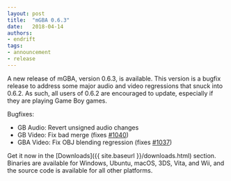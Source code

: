 ```yaml
---
layout: post
title:  "mGBA 0.6.3"
date:   2018-04-14
authors:
- endrift
tags:
- announcement
- release
---
```

A new release of mGBA, version 0.6.3, is available. This version is a bugfix release to address some major audio and video regressions that snuck into 0.6.2. As such, all users of 0.6.2 are encouraged to update, especially if they are playing Game Boy games.<!--more-->

Bugfixes:

 - GB Audio: Revert unsigned audio changes
 - GB Video: Fix bad merge (fixes [#1040](https://mgba.io/i/1040))
 - GBA Video: Fix OBJ blending regression (fixes [#1037](mgba.io/i/1037))

Get it now in the [Downloads]({{ site.baseurl }}/downloads.html) section. Binaries are available for Windows, Ubuntu, macOS, 3DS, Vita, and Wii, and the source code is available for all other platforms.
